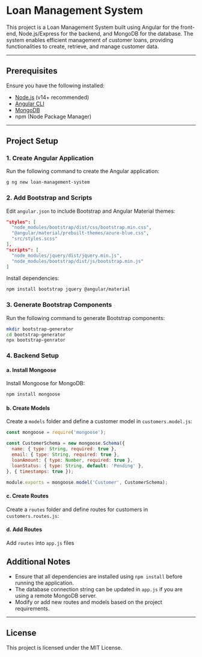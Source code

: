 # Loan Management System

This project is a Loan Management System built using Angular for the front-end, Node.js/Express for the backend, and MongoDB for the database. The system enables efficient management of customer loans, providing functionalities to create, retrieve, and manage customer data.

---

## Prerequisites

Ensure you have the following installed:
- [Node.js](https://nodejs.org/) (v14+ recommended)
- [Angular CLI](https://angular.io/cli)
- [MongoDB](https://www.mongodb.com/try/download/community)
- npm (Node Package Manager)

---

## Project Setup

### 1. **Create Angular Application**
Run the following command to create the Angular application:

```bash
g ng new loan-management-system
```

### 2. **Add Bootstrap and Scripts**
Edit `angular.json` to include Bootstrap and Angular Material themes:

```json
"styles": [
  "node_modules/bootstrap/dist/css/bootstrap.min.css",
  "@angular/material/prebuilt-themes/azure-blue.css",
  "src/styles.scss"
],
"scripts": [
  "node_modules/jquery/dist/jquery.min.js",
  "node_modules/bootstrap/dist/js/bootstrap.min.js"
]
```

Install dependencies:

```bash
npm install bootstrap jquery @angular/material
```

### 3. **Generate Bootstrap Components**
Run the following command to generate Bootstrap components:

```bash
mkdir bootstrap-generator
cd bootstrap-generator
npx bootstrap-genrator
```

### 4. **Backend Setup**

#### a. **Install Mongoose**
Install Mongoose for MongoDB:

```bash
npm install mongoose
```

#### b. **Create Models**
Create a `models` folder and define a customer model in `customers.model.js`:

```javascript
const mongoose = require('mongoose');

const CustomerSchema = new mongoose.Schema({
  name: { type: String, required: true },
  email: { type: String, required: true },
  loanAmount: { type: Number, required: true },
  loanStatus: { type: String, default: 'Pending' },
}, { timestamps: true });

module.exports = mongoose.model('Customer', CustomerSchema);
```

#### c. **Create Routes**
Create a `routes` folder and define routes for customers in `customers.routes.js`:

#### d. **Add Routes**
Add `routes` into `app.js` files






## Additional Notes
- Ensure that all dependencies are installed using `npm install` before running the application.
- The database connection string can be updated in `app.js` if you are using a remote MongoDB server.
- Modify or add new routes and models based on the project requirements.

---

## License
This project is licensed under the MIT License.

